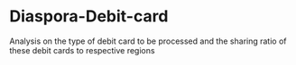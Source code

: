 # Diaspora-Debit-card
Analysis on the type of debit card to be processed and the sharing ratio of these debit cards to respective regions
